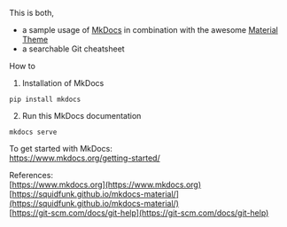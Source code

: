 This is both, 
- a sample usage of [MkDocs](https://www.mkdocs.org) in combination with the awesome [Material Theme](https://squidfunk.github.io/mkdocs-material/)
- a searchable Git cheatsheet

How to 

1. Installation of MkDocs

```shell
pip install mkdocs
```

2. Run this MkDocs documentation
```shell
mkdocs serve
```

To get started with MkDocs:  
https://www.mkdocs.org/getting-started/


References:  
[https://www.mkdocs.org](https://www.mkdocs.org)  
[https://squidfunk.github.io/mkdocs-material/](https://squidfunk.github.io/mkdocs-material/)  
[https://git-scm.com/docs/git-help](https://git-scm.com/docs/git-help)
